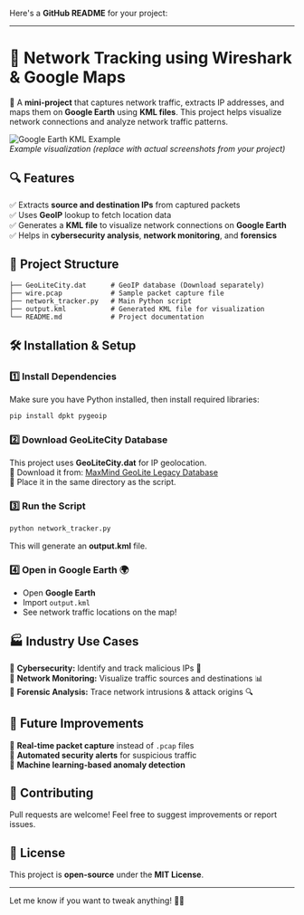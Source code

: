 Here's a **GitHub README** for your project:  

---

# 📡 Network Tracking using Wireshark & Google Maps  

🚀 A **mini-project** that captures network traffic, extracts IP addresses, and maps them on **Google Earth** using **KML files**. This project helps visualize network connections and analyze network traffic patterns.  

![Google Earth KML Example](https://upload.wikimedia.org/wikipedia/commons/4/48/Google_Earth.jpg)  
*Example visualization (replace with actual screenshots from your project)*  

## 🔍 Features  
✅ Extracts **source and destination IPs** from captured packets  
✅ Uses **GeoIP** lookup to fetch location data  
✅ Generates a **KML file** to visualize network connections on **Google Earth**  
✅ Helps in **cybersecurity analysis**, **network monitoring**, and **forensics**  

## 📂 Project Structure  
```
├── GeoLiteCity.dat      # GeoIP database (Download separately)
├── wire.pcap            # Sample packet capture file
├── network_tracker.py   # Main Python script
├── output.kml           # Generated KML file for visualization
└── README.md            # Project documentation
```

## 🛠️ Installation & Setup  

### 1️⃣ Install Dependencies  
Make sure you have Python installed, then install required libraries:  
```bash
pip install dpkt pygeoip
```

### 2️⃣ Download GeoLiteCity Database  
This project uses **GeoLiteCity.dat** for IP geolocation.  
🔹 Download it from: [MaxMind GeoLite Legacy Database](https://dev.maxmind.com/geoip/legacy/geolite/)  
🔹 Place it in the same directory as the script.  

### 3️⃣ Run the Script  
```bash
python network_tracker.py
```
This will generate an **output.kml** file.

### 4️⃣ Open in Google Earth 🌍  
- Open **Google Earth**  
- Import `output.kml`  
- See network traffic locations on the map!  

## 🏭 Industry Use Cases  
🔹 **Cybersecurity:** Identify and track malicious IPs 📡  
🔹 **Network Monitoring:** Visualize traffic sources and destinations 📊  
🔹 **Forensic Analysis:** Trace network intrusions & attack origins 🔍  

## 🚀 Future Improvements  
🔹 **Real-time packet capture** instead of `.pcap` files  
🔹 **Automated security alerts** for suspicious traffic  
🔹 **Machine learning-based anomaly detection**  

## 🤝 Contributing  
Pull requests are welcome! Feel free to suggest improvements or report issues.  

## 📜 License  
This project is **open-source** under the **MIT License**.  

---

Let me know if you want to tweak anything! 🚀🔥
